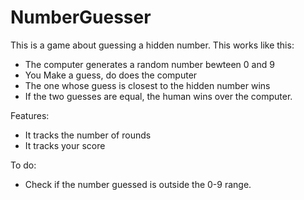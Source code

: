 # NumberGuesser

This is a game about guessing a hidden number. This works like this:

- The computer generates a random number bewteen 0 and 9
- You Make a guess, do does the computer
- The one whose guess is closest to the hidden number wins
- If the two guesses are equal, the human wins over the computer.

Features:
- It tracks the number of rounds
- It tracks your score

To do:
- Check if the number guessed is outside the 0-9 range.
